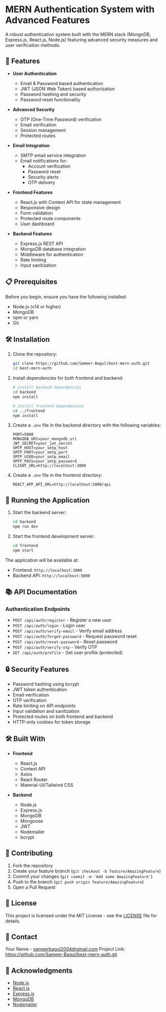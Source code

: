 # MERN Authentication System with Advanced Features

A robust authentication system built with the MERN stack (MongoDB, Express.js, React.js, Node.js) featuring advanced security measures and user verification methods.

## 🚀 Features

- **User Authentication**
  - Email & Password based authentication
  - JWT (JSON Web Token) based authorization
  - Password hashing and security
  - Password reset functionality
  
- **Advanced Security**
  - OTP (One-Time Password) verification
  - Email verification
  - Session management
  - Protected routes
  
- **Email Integration**
  - SMTP email service integration
  - Email notifications for:
    - Account verification
    - Password reset
    - Security alerts
    - OTP delivery
    
- **Frontend Features**
  - React.js with Context API for state management
  - Responsive design
  - Form validation
  - Protected route components
  - User dashboard
  
- **Backend Features**
  - Express.js REST API
  - MongoDB database integration
  - Middleware for authentication
  - Rate limiting
  - Input sanitization

## 📋 Prerequisites

Before you begin, ensure you have the following installed:
- Node.js (v14 or higher)
- MongoDB
- npm or yarn
- Git

## 🛠️ Installation

1. Clone the repository:
   ```bash
   git clone https://github.com/Sameer-Bagul/best-mern-auth.git
   cd best-mern-auth
   ```

2. Install dependencies for both frontend and backend:
   ```bash
   # Install backend dependencies
   cd backend
   npm install

   # Install frontend dependencies
   cd ../frontend
   npm install
   ```

3. Create a `.env` file in the backend directory with the following variables:
   ```env
   PORT=5000
   MONGODB_URI=your_mongodb_uri
   JWT_SECRET=your_jwt_secret
   SMTP_HOST=your_smtp_host
   SMTP_PORT=your_smtp_port
   SMTP_USER=your_smtp_email
   SMTP_PASS=your_smtp_password
   CLIENT_URL=http://localhost:3000
   ```

4. Create a `.env` file in the frontend directory:
   ```env
   REACT_APP_API_URL=http://localhost:5000/api
   ```

## 🚀 Running the Application

1. Start the backend server:
   ```bash
   cd backend
   npm run dev
   ```

2. Start the frontend development server:
   ```bash
   cd frontend
   npm start
   ```

The application will be available at:
- Frontend: `http://localhost:3000`
- Backend API: `http://localhost:5000`

## 📚 API Documentation

### Authentication Endpoints

- `POST /api/auth/register` - Register a new user
- `POST /api/auth/login` - Login user
- `POST /api/auth/verify-email` - Verify email address
- `POST /api/auth/forgot-password` - Request password reset
- `POST /api/auth/reset-password` - Reset password
- `POST /api/auth/verify-otp` - Verify OTP
- `GET /api/auth/profile` - Get user profile (protected)

## 🔒 Security Features

- Password hashing using bcrypt
- JWT token authentication
- Email verification
- OTP verification
- Rate limiting on API endpoints
- Input validation and sanitization
- Protected routes on both frontend and backend
- HTTP-only cookies for token storage

## 🛠️ Built With

- **Frontend**
  - React.js
  - Context API
  - Axios
  - React Router
  - Material-UI/Tailwind CSS

- **Backend**
  - Node.js
  - Express.js
  - MongoDB
  - Mongoose
  - JWT
  - Nodemailer
  - bcrypt

## 🤝 Contributing

1. Fork the repository
2. Create your feature branch (`git checkout -b feature/AmazingFeature`)
3. Commit your changes (`git commit -m 'Add some AmazingFeature'`)
4. Push to the branch (`git push origin feature/AmazingFeature`)
5. Open a Pull Request

## 📝 License

This project is licensed under the MIT License - see the [LICENSE](LICENSE) file for details.

## 📧 Contact

Your Name - sameerbagul2004@gmail.com
Project Link: https://github.com/Sameer-Bagul/best-mern-auth.git

## 🙏 Acknowledgments

- [Node.js](https://nodejs.org/)
- [React.js](https://reactjs.org/)
- [Express.js](https://expressjs.com/)
- [MongoDB](https://www.mongodb.com/)
- [Nodemailer](https://nodemailer.com/) 
